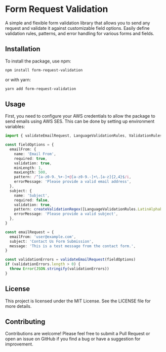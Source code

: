 # Form Request Validation

A simple and flexible form validation library that allows you to send any request and validate it against customizable field options. Easily define validation rules, patterns, and error handling for various forms and fields.

## Installation
To install the package, use npm:
```bash
npm install form-request-validation
```

or with yarn:
```bash
yarn add form-request-validation
```

## Usage
First, you need to configure your AWS credentials to allow the package to send emails using AWS SES. This can be done by setting up environment variables:
```typescript
import { validateEmailRequest, LanguageValidationRules, ValidationRules } from 'form-request-validation'

const fieldOptions = {
  emailFrom: {
    name: 'Email From',
    required: true,
    validation: true,
    minLength: 1,
    maxLength: 500,
    pattern: /^[a-z0-9._%+-]+@[a-z0-9.-]+\.[a-z]{2,4}$/i,
    errorMessage: 'Please provide a valid email address',
  },
  subject: {
    name: 'Subject',
    required: false,
    validation: true,
    pattern: createValidationRegex([LanguageValidationRules.LatinAlphabetPattern, LanguageValidationRules.EstonianPattern, ValidationRules.SpecialCharacterPattern]),
    errorMessage: 'Please provide a valid subject',
  },
}

const emailRequest = {
  emailFrom: 'user@example.com',
  subject: 'Contact Us Form Submission',
  message: 'This is a test message from the contact form.',
}

const validationErrors = validateEmailRequest(fieldOptions)
if (validationErrors.length > 0) {
  throw Error(JSON.stringify(validationErrors))
}
```

## License
This project is licensed under the MIT License. See the LICENSE file for more details.

## Contributing
Contributions are welcome! Please feel free to submit a Pull Request or open an issue on GitHub if you find a bug or have a suggestion for improvement.

